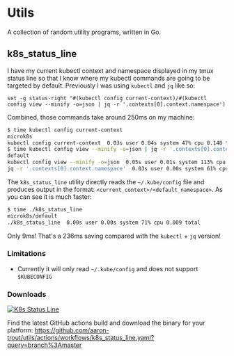 # Utils

A collection of random utility programs, written in Go.

## k8s_status_line

I have my current kubectl context and namespace displayed in my tmux status
line so that I know where my kubectl commands are going to be targeted by
default. Previously I was using `kubectl` and `jq` like so:

`set -g status-right "#(kubectl config current-context)/#(kubectl config view --minify -o=json | jq -r '.contexts[0].context.namespace')`

Combined, those commands take around 250ms on my machine:

```bash
$ time kubectl config current-context
microk8s
kubectl config current-context  0.03s user 0.04s system 47% cpu 0.148 total
$ time kubectl config view --minify -o=json | jq -r '.contexts[0].context.namespace'
default
kubectl config view --minify -o=json  0.05s user 0.01s system 113% cpu 0.049 total
jq -r '.contexts[0].context.namespace'  0.03s user 0.00s system 61% cpu 0.048 total
```

The `k8s_status_line` utility directly reads the `~/.kube/config` file and
produces output in the format: `<current_context>/<default_namespace>`. As
you can see it is much faster:

```bash
$ time ./k8s_status_line
microk8s/default
./k8s_status_line  0.00s user 0.00s system 71% cpu 0.009 total
```

Only 9ms! That's a 236ms saving compared with the `kubectl` + `jq` version!

### Limitations

- Currently it will only read `~/.kube/config` and does not support
    `$KUBECONFIG`

### Downloads

[![K8s Status Line](https://github.com/aaron-trout/utils/actions/workflows/k8s_status_line.yaml/badge.svg)](https://github.com/aaron-trout/utils/actions/workflows/k8s_status_line.yaml)

Find the latest GitHub actions build and download the binary for your platform:
https://github.com/aaron-trout/utils/actions/workflows/k8s_status_line.yaml?query=branch%3Amaster
